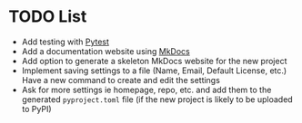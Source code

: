 # TODO List

- Add testing with [Pytest](https://pytest.org)
- Add a documentation website using [MkDocs](https://mkdocs.org)
- Add option to generate a skeleton MkDocs website for the new project
- Implement saving settings to a file (Name, Email, Default License, etc.) Have
  a new command to create and edit the settings
- Ask for more settings ie homepage, repo, etc. and add them to the generated
  `pyproject.toml` file (if the new project is likely to be uploaded to PyPI)
